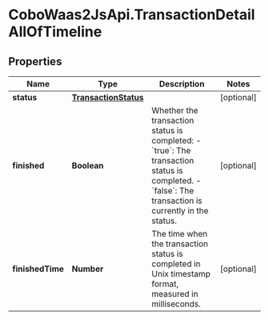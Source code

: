 # CoboWaas2JsApi.TransactionDetailAllOfTimeline

## Properties

Name | Type | Description | Notes
------------ | ------------- | ------------- | -------------
**status** | [**TransactionStatus**](TransactionStatus.md) |  | [optional] 
**finished** | **Boolean** | Whether the transaction status is completed:   - &#x60;true&#x60;: The transaction status is completed.   - &#x60;false&#x60;: The transaction is currently in the status.  | [optional] 
**finishedTime** | **Number** | The time when the transaction status is completed in Unix timestamp format, measured in milliseconds. | [optional] 



